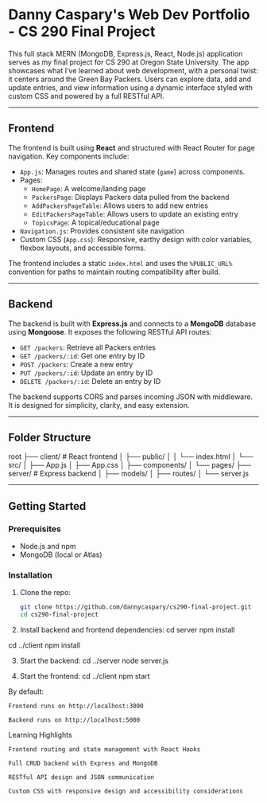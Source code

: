 # Danny Caspary's Web Dev Portfolio - CS 290 Final Project

This full stack MERN (MongoDB, Express.js, React, Node.js) application serves as my final project for CS 290 at Oregon State University. The app showcases what I’ve learned about web development, with a personal twist: it centers around the Green Bay Packers. Users can explore data, add and update entries, and view information using a dynamic interface styled with custom CSS and powered by a full RESTful API.

---

## Frontend

The frontend is built using **React** and structured with React Router for page navigation. Key components include:

- `App.js`: Manages routes and shared state (`game`) across components.
- Pages:
  - `HomePage`: A welcome/landing page
  - `PackersPage`: Displays Packers data pulled from the backend
  - `AddPackersPageTable`: Allows users to add new entries
  - `EditPackersPageTable`: Allows users to update an existing entry
  - `TopicsPage`: A topical/educational page
- `Navigation.js`: Provides consistent site navigation
- Custom CSS (`App.css`): Responsive, earthy design with color variables, flexbox layouts, and accessible forms.

The frontend includes a static `index.html` and uses the `%PUBLIC_URL%` convention for paths to maintain routing compatibility after build.

---

## Backend

The backend is built with **Express.js** and connects to a **MongoDB** database using **Mongoose**. It exposes the following RESTful API routes:

- `GET /packers`: Retrieve all Packers entries
- `GET /packers/:id`: Get one entry by ID
- `POST /packers`: Create a new entry
- `PUT /packers/:id`: Update an entry by ID
- `DELETE /packers/:id`: Delete an entry by ID

The backend supports CORS and parses incoming JSON with middleware. It is designed for simplicity, clarity, and easy extension.

---

## Folder Structure

root
├── client/ # React frontend
│ ├── public/
│ │ └── index.html
│ └── src/
│ ├── App.js
│ ├── App.css
│ ├── components/
│ └── pages/
├── server/ # Express backend
│ ├── models/
│ ├── routes/
│ └── server.js


---

## Getting Started

### Prerequisites

- Node.js and npm
- MongoDB (local or Atlas)

### Installation

1. Clone the repo:
   ```bash
   git clone https://github.com/dannycaspary/cs290-final-project.git
   cd cs290-final-project

2. Install backend and frontend dependencies:
cd server
npm install

cd ../client
npm install

3. Start the backend:
cd ../server
node server.js

4. Start the frontend:
cd ../client
npm start

By default:

    Frontend runs on http://localhost:3000

    Backend runs on http://localhost:5000

Learning Highlights

    Frontend routing and state management with React Hooks

    Full CRUD backend with Express and MongoDB

    RESTful API design and JSON communication

    Custom CSS with responsive design and accessibility considerations
